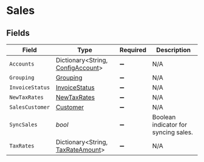 # Sales


## Fields

| Field                                                                     | Type                                                                      | Required                                                                  | Description                                                               |
| ------------------------------------------------------------------------- | ------------------------------------------------------------------------- | ------------------------------------------------------------------------- | ------------------------------------------------------------------------- |
| `Accounts`                                                                | Dictionary<String, [ConfigAccount](../../models/shared/ConfigAccount.md)> | :heavy_minus_sign:                                                        | N/A                                                                       |
| `Grouping`                                                                | [Grouping](../../models/shared/Grouping.md)                               | :heavy_minus_sign:                                                        | N/A                                                                       |
| `InvoiceStatus`                                                           | [InvoiceStatus](../../models/shared/InvoiceStatus.md)                     | :heavy_minus_sign:                                                        | N/A                                                                       |
| `NewTaxRates`                                                             | [NewTaxRates](../../models/shared/NewTaxRates.md)                         | :heavy_minus_sign:                                                        | N/A                                                                       |
| `SalesCustomer`                                                           | [Customer](../../models/shared/Customer.md)                               | :heavy_minus_sign:                                                        | N/A                                                                       |
| `SyncSales`                                                               | *bool*                                                                    | :heavy_minus_sign:                                                        | Boolean indicator for syncing sales.                                      |
| `TaxRates`                                                                | Dictionary<String, [TaxRateAmount](../../models/shared/TaxRateAmount.md)> | :heavy_minus_sign:                                                        | N/A                                                                       |